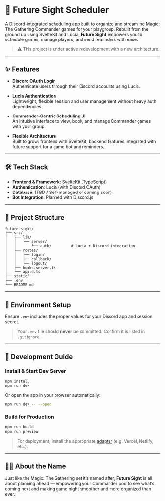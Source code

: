 # 🔮 Future Sight Scheduler

A Discord-integrated scheduling app built to organize and streamline Magic: The Gathering Commander games for your playgroup. Rebuilt from the ground up using SvelteKit and Lucia, **Future Sight** empowers you to schedule games, manage players, and send reminders with ease.

> ⚠️ This project is under active redevelopment with a new architecture.

---

## ✨ Features

- **Discord OAuth Login**  
  Authenticate users through their Discord accounts using Lucia.

- **Lucia Authentication**  
  Lightweight, flexible session and user management without heavy auth dependencies.

- **Commander-Centric Scheduling UI**  
  An intuitive interface to view, book, and manage Commander games with your group.

- **Flexible Architecture**  
  Built to grow: frontend with SvelteKit, backend features integrated with future support for a game bot and reminders.

---

## 🛠️ Tech Stack

- **Frontend & Framework**: SvelteKit (TypeScript)  
- **Authentication**: Lucia (with Discord OAuth)  
- **Database**: (TBD / Self-managed or coming soon)  
- **Bot Integration**: Planned with Discord.js

---

## 📁 Project Structure

```
future-sight/
├── src/
│   ├── lib/
│   │   └── server/
│   │       └── auth/         # Lucia + Discord integration
│   ├── routes/
│   │   ├── login/
│   │   ├── callback/
│   │   └── logout/
│   ├── hooks.server.ts
│   └── app.d.ts
├── static/
├── .env
└── README.md
```

---

## 🔐 Environment Setup

Ensure `.env` includes the proper values for your Discord app and session secret.

> Your `.env` file should **never** be committed. Confirm it is listed in `.gitignore`.

---

## 🧪 Development Guide

### Install & Start Dev Server

```bash
npm install
npm run dev
```

Or open the app in your browser automatically:

```bash
npm run dev -- --open
```

### Build for Production

```bash
npm run build
npm run preview
```

> For deployment, install the appropriate [adapter](https://kit.svelte.dev/docs/adapters) (e.g. Vercel, Netlify, etc.).

---

## 🧙‍♂️ About the Name

Just like the Magic: The Gathering set it’s named after, **Future Sight** is all about planning ahead — empowering your Commander pod to see what’s coming next and making game night smoother and more organized than ever.

